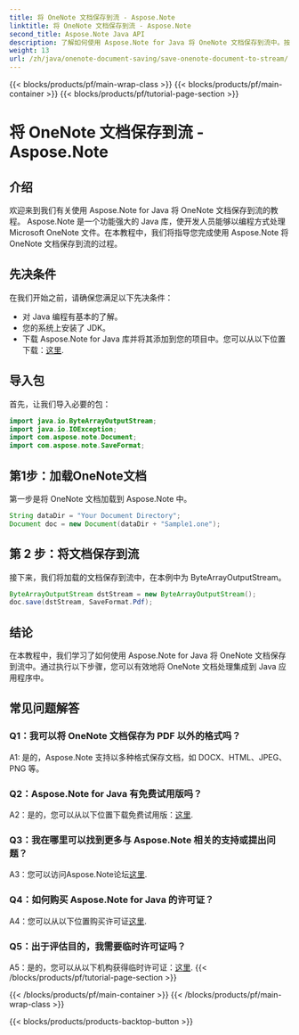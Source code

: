 ```yaml
---
title: 将 OneNote 文档保存到流 - Aspose.Note
linktitle: 将 OneNote 文档保存到流 - Aspose.Note
second_title: Aspose.Note Java API
description: 了解如何使用 Aspose.Note for Java 将 OneNote 文档保存到流中。按照我们的分步教程高效集成到您的 Java 应用程序中。
weight: 13
url: /zh/java/onenote-document-saving/save-onenote-document-to-stream/
---
```


{{< blocks/products/pf/main-wrap-class >}}
{{< blocks/products/pf/main-container >}}
{{< blocks/products/pf/tutorial-page-section >}}

# 将 OneNote 文档保存到流 - Aspose.Note

## 介绍

欢迎来到我们有关使用 Aspose.Note for Java 将 OneNote 文档保存到流的教程。 Aspose.Note 是一个功能强大的 Java 库，使开发人员能够以编程方式处理 Microsoft OneNote 文件。在本教程中，我们将指导您完成使用 Aspose.Note 将 OneNote 文档保存到流的过程。

## 先决条件

在我们开始之前，请确保您满足以下先决条件：

- 对 Java 编程有基本的了解。
- 您的系统上安装了 JDK。
- 下载 Aspose.Note for Java 库并将其添加到您的项目中。您可以从以下位置下载：[这里](https://releases.aspose.com/note/java/).

## 导入包

首先，让我们导入必要的包：

```java
import java.io.ByteArrayOutputStream;
import java.io.IOException;
import com.aspose.note.Document;
import com.aspose.note.SaveFormat;
```

## 第1步：加载OneNote文档

第一步是将 OneNote 文档加载到 Aspose.Note 中。

```java
String dataDir = "Your Document Directory";
Document doc = new Document(dataDir + "Sample1.one");
```

## 第 2 步：将文档保存到流

接下来，我们将加载的文档保存到流中，在本例中为 ByteArrayOutputStream。

```java
ByteArrayOutputStream dstStream = new ByteArrayOutputStream();
doc.save(dstStream, SaveFormat.Pdf);
```

## 结论

在本教程中，我们学习了如何使用 Aspose.Note for Java 将 OneNote 文档保存到流中。通过执行以下步骤，您可以有效地将 OneNote 文档处理集成到 Java 应用程序中。

## 常见问题解答

### Q1：我可以将 OneNote 文档保存为 PDF 以外的格式吗？

A1: 是的，Aspose.Note 支持以多种格式保存文档，如 DOCX、HTML、JPEG、PNG 等。 

### Q2：Aspose.Note for Java 有免费试用版吗？

 A2：是的，您可以从以下位置下载免费试用版：[这里](https://releases.aspose.com/).

### Q3：我在哪里可以找到更多与 Aspose.Note 相关的支持或提出问题？

 A3：您可以访问Aspose.Note论坛[这里](https://forum.aspose.com/c/note/28).

### Q4：如何购买 Aspose.Note for Java 的许可证？

 A4：您可以从以下位置购买许可证[这里](https://purchase.aspose.com/buy).

### Q5：出于评估目的，我需要临时许可证吗？

 A5：是的，您可以从以下机构获得临时许可证：[这里](https://purchase.aspose.com/temporary-license/).
{{< /blocks/products/pf/tutorial-page-section >}}

{{< /blocks/products/pf/main-container >}}
{{< /blocks/products/pf/main-wrap-class >}}

{{< blocks/products/products-backtop-button >}}
